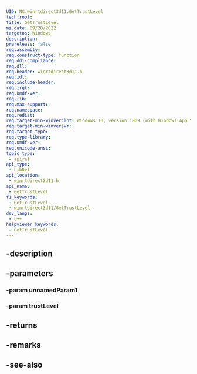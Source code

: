 ```yaml
---
UID: NC:winrtdirect3d11.GetTrustLevel
tech.root: 
title: GetTrustLevel
ms.date: 09/20/2022
targetos: Windows
description: 
prerelease: false
req.assembly: 
req.construct-type: function
req.ddi-compliance: 
req.dll: 
req.header: winrtdirect3d11.h
req.idl: 
req.include-header: 
req.irql: 
req.kmdf-ver: 
req.lib: 
req.max-support: 
req.namespace: 
req.redist: 
req.target-min-winverclnt: Windows 10, version 1809 (with Windows App SDK 1.0 Preview 1 or later)
req.target-min-winversvr: 
req.target-type: 
req.type-library: 
req.umdf-ver: 
req.unicode-ansi: 
topic_type:
 - apiref
api_type:
 - LibDef
api_location:
 - winrtdirect3d11.h
api_name:
 - GetTrustLevel
f1_keywords:
 - GetTrustLevel
 - winrtdirect3d11/GetTrustLevel
dev_langs:
 - c++
helpviewer_keywords:
 - GetTrustLevel
---
```


## -description

## -parameters

### -param unnamedParam1

### -param trustLevel

## -returns

## -remarks

## -see-also

